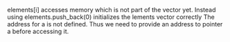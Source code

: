 elements[i] accesses memory which is not part of the vector yet. Instead using elements.push_back(0) initializes the lements vector correctly 
The address for a is not defined. Thus we need to provide an address to pointer a before accessing it. 